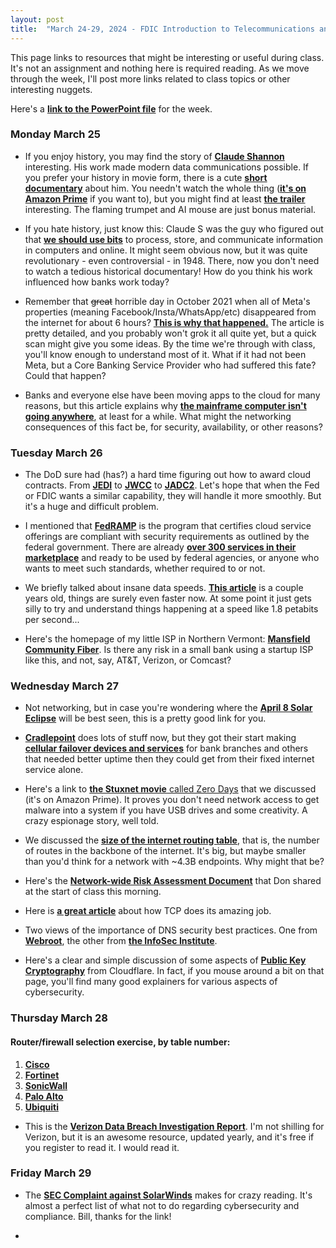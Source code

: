 ```yaml
---
layout: post
title:  "March 24-29, 2024 - FDIC Introduction to Telecommunications and Networking"
---
```


This page links to resources that might be interesting or useful during class. It's not an assignment and nothing here is required reading. As we move through the week, I'll post more links related to class topics or other interesting nuggets.

Here's a [**link to the PowerPoint file**](https://class.hillvt.com/assets/ITT-2024-03-24.pptx) for the week.

### Monday March 25

- If you enjoy history, you may find the story of [**Claude Shannon**](https://www.historyofdatascience.com/claude-shannon/) interesting. His work made modern data communications possible. If you prefer your history in movie form, there is a cute [**short documentary**](https://thebitplayer.com/) about him. You needn't watch the whole thing ([**it's on Amazon Prime**](https://www.amazon.com/Bit-Player-John-Hutton/dp/B08D2TXKSX/ref=sr_1_1?crid=3E4Z8DHU6MWW9&keywords=bit+player+movie&qid=1670604926&sprefix=bit+player+movie%2Caps%2C266&sr=8-1) if you want to), but you might find at least [**the trailer**](https://www.youtube.com/watch?v=E3OldEtfBrE) interesting. The flaming trumpet and AI mouse are just bonus material.

- If you hate history, just know this: Claude S was the guy who figured out that [**we should use bits**](https://en.wikipedia.org/wiki/A_Mathematical_Theory_of_Communication) to process, store, and communicate information in computers and online. It might seem obvious now, but it was quite revolutionary - even controversial - in 1948. There, now you don't need to watch a tedious historical documentary! How do you think his work influenced how banks work today?

- Remember that ~~great~~ horrible day in October 2021 when all of Meta's properties (meaning Facebook/Insta/WhatsApp/etc) disappeared from the internet for about 6 hours? [**This is why that happened.**](https://blog.cloudflare.com/october-2021-facebook-outage/) The article is pretty detailed, and you probably won't grok it all quite yet, but a quick scan might give you some ideas. By the time we're through with class, you'll know enough to understand most of it. What if it had not been Meta, but a Core Banking Service Provider who had suffered this fate? Could that happen?

- Banks and everyone else have been moving apps to the cloud for many reasons, but this article explains why [**the mainframe computer isn't going anywhere**](https://arstechnica.com/information-technology/2023/07/the-ibm-mainframe-how-it-runs-and-why-it-survives/), at least for a while. What might the networking consequences of this fact be, for security, availability, or other reasons?

### Tuesday March 26

- The DoD sure had (has?) a hard time figuring out how to award cloud contracts. From [**JEDI**](https://fedscoop.com/pentagon-jedi-cloud-contract-dod-military-industry-day/) to [**JWCC**](https://www.theregister.com/2022/12/08/joint_warfighting_cloud_capability_awarded/) to [**JADC2**](https://en.wikipedia.org/wiki/Joint_All-Domain_Command_and_Control#JWCC). Let's hope that when the Fed or FDIC wants a similar capability, they will handle it more smoothly. But it's a huge and difficult problem.
  
- I mentioned that [**FedRAMP**](https://www.fedramp.gov/) is the program that certifies cloud service offerings are compliant with security requirements as outlined by the federal government. There are already [**over 300 services in their marketplace**](https://marketplace.fedramp.gov/products) and ready to be used by federal agencies, or anyone who wants to meet such standards, whether required to or not.

- We briefly talked about insane data speeds. [**This article**](https://www.zmescience.com/science/scientists-set-new-world-record-for-data-transfer-at-1-8-petabits-per-second-thats-twice-the-global-internet-traffic/) is a couple years old, things are surely even faster now. At some point it just gets silly to try and understand things happening at a speed like 1.8 petabits per second...

- Here's the homepage of my little ISP in Northern Vermont: [**Mansfield Community Fiber**](https://mcfibervt.com). Is there any risk in a small bank using a startup ISP like this, and not, say, AT&T, Verizon, or Comcast?

### Wednesday March 27

- Not networking, but in case you're wondering where the [**April 8 Solar Eclipse**](https://www.timeanddate.com/eclipse/map/2024-april-8) will be best seen, this is a pretty good link for you.

- [**Cradlepoint**](https://cradlepoint.com/) does lots of stuff now, but they got their start making [**cellular failover devices and services**](https://cradlepoint.com/products/branch/branch-continuity/) for bank branches and others that needed better uptime then they could get from their fixed internet service alone.

- Here's a link to [**the Stuxnet movie** called Zero Days](https://www.amazon.com/Zero-Days-Colonel-Gary-Brown/dp/B01I2C0UV6) that we discussed (it's on Amazon Prime). It proves you don't need network access to get malware into a system if you have USB drives and some creativity. A crazy espionage story, well told. 

- We discussed the [**size of the internet routing table**](https://www.cidr-report.org/as2.0/), that is, the number of routes in the backbone of the internet. It's big, but maybe smaller than you'd think for a network with ~4.3B endpoints. Why might that be?

- Here's the [**Network-wide Risk Assessment Document**](https://class.hillvt.com/assets/Don's_Network-Wide_Risk_Assessment.xlsx) that Don shared at the start of class this morning.

- Here is [**a great article**](https://sookocheff.com/post/networking/how-does-tcp-work/) about how TCP does its amazing job.

- Two views of the importance of DNS security best practices. One from [**Webroot**](https://www.webroot.com/us/en/resources/tips-articles/dns-security-best-practices), the other from [**the InfoSec Institute**](https://resources.infosecinstitute.com/topic/dns-security-best-practices-preventing-dns-hijacking-poisoning-and-redirection/).

- Here's a clear and simple discussion of some aspects of [**Public Key Cryptography**](https://www.cloudflare.com/learning/ssl/how-does-public-key-encryption-work/) from Cloudflare. In fact, if you mouse around a bit on that page, you'll find many good explainers for various aspects of cybersecurity.

### Thursday March 28

#### Router/firewall selection exercise, by table number:
1. [**Cisco**](https://www.cisco.com/c/en/us/solutions/industries/financial-services.html)
2. [**Fortinet**](https://www.fortinet.com/products/next-generation-firewall)
3. [**SonicWall**](https://www.sonicwall.com/products/firewalls/entry-level/)
4. [**Palo Alto**](https://www.paloaltonetworks.com/network-security/next-generation-firewall-hardware)
5. [**Ubiquiti**](https://ui.com/us/en/cloud-gateways/large-scale)
   
- This is the [**Verizon Data Breach Investigation Report**](https://www.verizon.com/business/resources/reports/dbir/). I'm not shilling for Verizon, but it is an awesome resource, updated yearly, and it's free if you register to read it. I would read it.

### Friday March 29

- The [**SEC Complaint against SolarWinds**](https://www.sec.gov/files/litigation/complaints/2023/comp-pr2023-227.pdf) makes for crazy reading. It's almost a perfect list of what not to do regarding cybersecurity and compliance. Bill, thanks for the link!

- 
